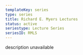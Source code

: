 ```yaml
---
templateKey: series
type: series
title: Richard E. Myers Lectures
status: active
seriestype: Lecture Series
seriesID: RMLS
---
```

description unavailable